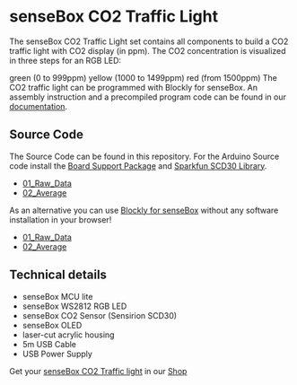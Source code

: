 # senseBox CO2 Traffic Light

The senseBox CO2 Traffic Light set contains all components to build a CO2 traffic light with CO2 display (in ppm). The CO2 concentration is visualized in three steps for an RGB LED:

green (0 to 999ppm)
yellow (1000 to 1499ppm)
red (from 1500ppm)
The CO2 traffic light can be programmed with Blockly for senseBox. An assembly instruction and a precompiled program code can be found in our [documentation](https://docs.sensebox.de/hardware/sets-co2-ampel/).

## Source Code

The Source Code can be found in this repository. For the Arduino Source code install the [Board Support Package](https://github.com/sensebox/senseBoxMCU-core/tree/master/arduino) and [Sparkfun SCD30 Library](https://github.com/sparkfun/SparkFun_SCD30_Arduino_Library).

- [01_Raw_Data](https://github.com/sensebox/sensebox-examples/tree/main/co2-traffic-light/01_Raw_Data)
- [02_Average](https://github.com/sensebox/sensebox-examples/tree/main/co2-traffic-light/02_Average)

 As an alternative you can use [Blockly for senseBox](https://blockly.sensebox.de/ardublockly/?board=sensebox-mcu) without any software installation in your browser!

- [01_Raw_Data](https://blockly.sensebox.de/ardublockly/index.html?board=sensebox-mcu&gallery=projects/co2_traffic_light_raw)
- [02_Average](https://blockly.sensebox.de/ardublockly/index.html?board=sensebox-mcu&gallery=projects/co2_traffic_light_avg)

## Technical details
- senseBox MCU lite
- senseBox WS2812 RGB LED
- senseBox CO2 Sensor (Sensirion SCD30)
- senseBox OLED
- laser-cut acrylic housing
- 5m USB Cable
- USB Power Supply

Get your [senseBox CO2 Traffic light](https://sensebox.shop/product/co2-ampel-bausatz) in our [Shop](https://sensebox.shop/product/co2-ampel-bausatz)